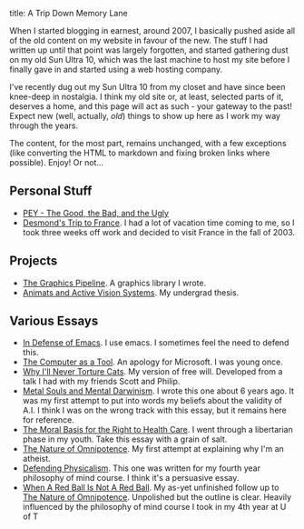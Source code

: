 title: A Trip Down Memory Lane

When I started blogging in earnest, around 2007, I basically pushed aside
all of the old content on my website in favour of the new.  The stuff I had
written up until that point was largely forgotten, and started gathering
dust on my old Sun Ultra 10, which was the last machine to host my site
before I finally gave in and started using a web hosting company.

I've recently dug out my Sun Ultra 10 from my closet and have since been
knee-deep in nostalgia.  I think my old site or, at least, selected parts of
it, deserves a home, and this page will act as such - your gateway to the
past!  Expect new (well, actually, *old*) things to show up here as I work
my way through the years.

The content, for the most part, remains unchanged, with a few exceptions
(like converting the HTML to markdown and fixing broken links where
possible).  Enjoy! Or not...

## Personal Stuff

* [PEY - The Good, the Bad, and the Ugly](pey.html)
* [Desmond's Trip to France](france.html). I had a lot of vacation time
  coming to me, so I took three weeks off work and decided to visit France
  in the fall of 2003.

## Projects

* [The Graphics Pipeline](gp.html).  A graphics library I wrote.
* [Animats and Active Vision Systems](thesis.html).  My undergrad thesis.


## Various Essays

* [In Defense of Emacs](emacsdefense.html).  I use emacs.  I sometimes feel the need to defend this.
* [The Computer as a Tool](msdefense.html).  An apology for Microsoft.  I was young once.
* [Why I'll Never Torture Cats](freewill.html). My version of free
  will. Developed from a talk I had with my friends Scott and Philip.
* [Metal Souls and Mental Darwinism](ai.html). I wrote this one about 6
  years ago. It was my first attempt to put into words my beliefs about the
  validity of A.I. I think I was on the wrong track with this essay, but it
  remains here for reference.
* [The Moral Basis for the Right to Health Care](bioessay.html).  I went
  through a libertarian phase in my youth.  Take this essay with a grain of
  salt.
* [The Nature of Omnipotence](god.html). My first attempt at explaining why
  I'm an atheist.
* [Defending Physicalism](essaymind.html). This one was written for my
  fourth year philosophy of mind course. I think it's a persuasive essay.
* [When A Red Ball Is Not A Red Ball](logic.html). My as-yet unfinished
  follow up to <a href="essays/god.html">The Nature of
  Omnipotence</a>. Unpolished but the outline is clear. Heavily influenced
  by the philosophy of mind course I took in my 4th year at U of T

